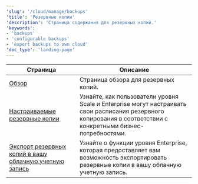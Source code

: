 ```yaml
---
'slug': '/cloud/manage/backups'
'title': 'Резервные копии'
'description': 'Страница содержания для резервных копий.'
'keywords':
- 'backups'
- 'configurable backups'
- 'export backups to own cloud'
'doc_type': 'landing-page'
---
```


| Страница                                                                             | Описание                                                                                                                       |
|--------------------------------------------------------------------------------------|-------------------------------------------------------------------------------------------------------------------------------|
| [Обзор](./overview.md)                                                               | Страница обзора для резервных копий.                                                                                          |
| [Настраиваемые резервные копии](./configurable-backups.md)                         | Узнайте, как пользователи уровня Scale и Enterprise могут настраивать свои расписания резервного копирования в соответствии с конкретными бизнес-потребностями. |
| [Экспорт резервных копий в вашу облачную учетную запись](./export-backups-to-own-cloud-account.md) | Узнайте о функции уровня Enterprise, которая предоставляет вам возможность экспортировать резервные копии в вашу облачную учетную запись.        |
